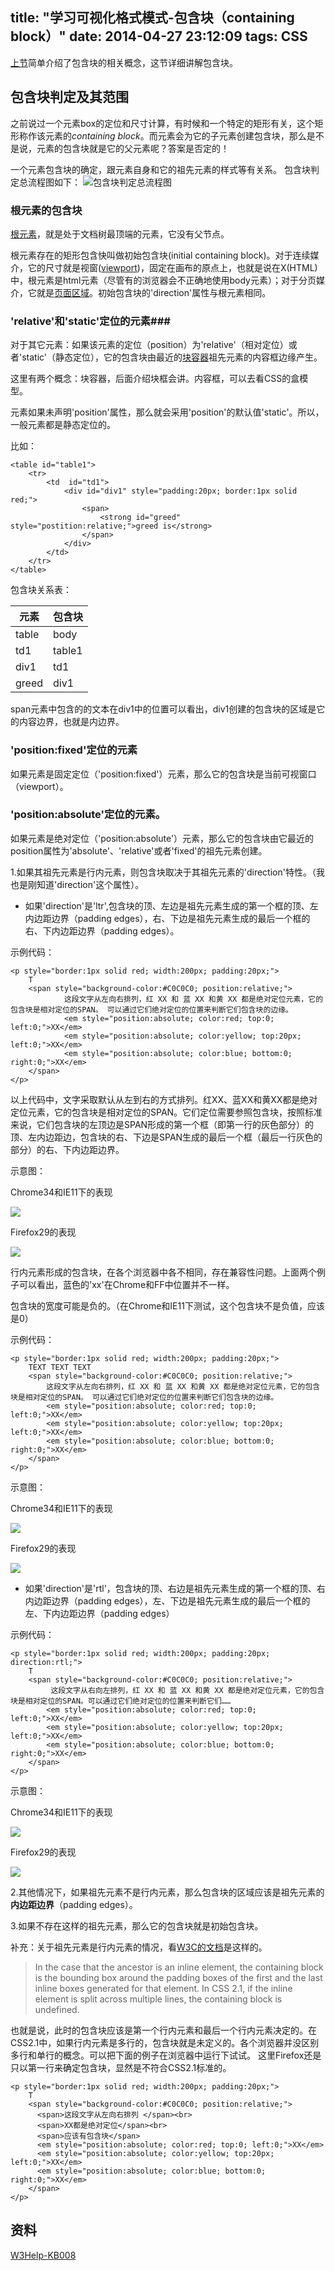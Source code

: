 title: "学习可视化格式模式-包含块（containing block）"
date: 2014-04-27 23:12:09
tags: CSS
---
[上节](/2014/04/25/VFM-intro.html)简单介绍了包含块的相关概念，这节详细讲解包含块。

## 包含块判定及其范围 ##

之前说过一个元素box的定位和尺寸计算，有时候和一个特定的矩形有关，这个矩形称作该元素的*containing block*。而元素会为它的子元素创建包含块，那么是不是说，元素的包含块就是它的父元素呢？答案是否定的！

一个元素包含块的确定，跟元素自身和它的祖先元素的样式等有关系。
包含块判定总流程图如下：
![包含块判定总流程图](/images/VFM/judge-containing-block.png)
<!-- more -->
### 根元素的包含块 ###

[根元素](http://www.w3.org/TR/CSS2/conform.html#root)，就是处于文档树最顶端的元素，它没有父节点。

根元素存在的矩形包含快叫做初始包含块(initial containing block)。对于连续媒介，它的尺寸就是视窗([viewport](http://www.w3.org/TR/CSS2/visuren.html#viewport))，固定在画布的原点上，也就是说在X(HTML)中，根元素是html元素（尽管有的浏览器会不正确地使用body元素）；对于分页媒介，它就是[页面区域](http://www.w3.org/TR/CSS2/page.html#page-area)。初始包含块的'direction'属性与根元素相同。

### 'relative'和'static'定位的元素###

对于其它元素：如果该元素的定位（position）为'relative'（相对定位）或者'static'（静态定位），它的包含块由最近的[块容器](http://www.w3.org/TR/CSS2/visuren.html#block-boxes)祖先元素的内容框边缘产生。

这里有两个概念：块容器，后面介绍块框会讲。内容框，可以去看CSS的盒模型。

元素如果未声明'position'属性，那么就会采用'position'的默认值'static'。所以，一般元素都是静态定位的。

比如：

```
<table id="table1">
    <tr>
        <td  id="td1">
            <div id="div1" style="padding:20px; border:1px solid red;">
                <span>
                    <strong id="greed" style="postition:relative;">greed is</strong>
                </span>
            </div>
        </td>
    </tr>
</table>
```

包含块关系表：

元素  | 包含块
----- | -----
table | body
td1   | table1
div1  | td1
greed | div1

span元素中包含的的文本在div1中的位置可以看出，div1创建的包含块的区域是它的内容边界，也就是内边界。

### 'position:fixed'定位的元素

如果元素是固定定位（'position:fixed'）元素，那么它的包含块是当前可视窗口（viewport）。

### 'position:absolute'定位的元素。


如果元素是绝对定位（'position:absolute'）元素，那么它的包含块由它最近的position属性为'absolute'、'relative'或者'fixed'的祖先元素创建。

1.如果其祖先元素是行内元素，则包含块取决于其祖先元素的'direction'特性。（我也是刚知道'direction'这个属性）。

- 如果'direction'是'ltr',包含块的顶、左边是祖先元素生成的第一个框的顶、左内边距边界（padding edges），右、下边是祖先元素生成的最后一个框的右、下内边距边界（padding edges）。

示例代码：

```
<p style="border:1px solid red; width:200px; padding:20px;">
    T
    <span style="background-color:#C0C0C0; position:relative;">
            这段文字从左向右排列，红 XX 和 蓝 XX 和黄 XX 都是绝对定位元素，它的包含块是相对定位的SPAN。 可以通过它们绝对定位的位置来判断它们包含块的边缘。
            <em style="position:absolute; color:red; top:0; left:0;">XX</em>
            <em style="position:absolute; color:yellow; top:20px; left:0;">XX</em>
            <em style="position:absolute; color:blue; bottom:0; right:0;">XX</em>
    </span>
</p>
```

以上代码中，文字采取默认从左到右的方式排列。红XX、蓝XX和黄XX都是绝对定位元素，它的包含块是相对定位的SPAN。它们定位需要参照包含块，按照标准来说，它们包含块的左顶边是SPAN形成的第一个框（即第一行的灰色部分）的顶、左内边距边，包含块的右、下边是SPAN生成的最后一个框（最后一行灰色的部分）的右、下内边距边界。

示意图：

Chrome34和IE11下的表现

![](/images/VFM/direction-ltr-chrome.png)

Firefox29的表现

![](/images/VFM/direction-ltr-firefox.png)

行内元素形成的包含块，在各个浏览器中各不相同，存在兼容性问题。上面两个例子可以看出，蓝色的\'xx\'在Chrome和FF中位置并不一样。

包含块的宽度可能是负的。（在Chrome和IE11下测试，这个包含块不是负值，应该是0）

示例代码：

```
<p style="border:1px solid red; width:200px; padding:20px;">
    TEXT TEXT TEXT
    <span style="background-color:#C0C0C0; position:relative;">
        这段文字从左向右排列，红 XX 和 蓝 XX 和黄 XX 都是绝对定位元素，它的包含块是相对定位的SPAN。 可以通过它们绝对定位的位置来判断它们包含块的边缘。
        <em style="position:absolute; color:red; top:0; left:0;">XX</em>
        <em style="position:absolute; color:yellow; top:20px; left:0;">XX</em>
        <em style="position:absolute; color:blue; bottom:0; right:0;">XX</em>
    </span>
</p>
```

示意图：

Chrome34和IE11下的表现

![](/images/VFM/direction-ltr-negative-chrome.jpg)

Firefox29的表现

![](/images/VFM/direction-ltr-negative-firefox.jpg)

- 如果'direction'是'rtl'，包含块的顶、右边是祖先元素生成的第一个框的顶、右内边距边界（padding edges），左、下边是祖先元素生成的最后一个框的左、下内边距边界（padding edges）

示例代码：

```
<p style="border:1px solid red; width:200px; padding:20px; direction:rtl;">
    T
    <span style="background-color:#C0C0C0; position:relative;">
         这段文字从右向左排列，红 XX 和 蓝 XX 和黄 XX 都是绝对定位元素，它的包含块是相对定位的SPAN。可以通过它们绝对定位的位置来判断它们……
        <em style="position:absolute; color:red; top:0; left:0;">XX</em>
        <em style="position:absolute; color:yellow; top:20px; left:0;">XX</em>
        <em style="position:absolute; color:blue; bottom:0; right:0;">XX</em>
    </span>
</p>
```

示意图：

Chrome34和IE11下的表现

![](/images/VFM/direction-rtl-chrome.jpg)

Firefox29的表现

![](/images/VFM/direction-rtl-firefox.jpg)


2.其他情况下，如果祖先元素不是行内元素，那么包含块的区域应该是祖先元素的**内边距边界**（padding edges）。

3.如果不存在这样的祖先元素，那么它的包含块就是初始包含块。

补充：关于祖先元素是行内元素的情况，看[W3C的文档](http://www.w3.org/TR/CSS2/visudet.html#containing-block-details)是这样的。

> In the case that the ancestor is an inline element, the containing block is the bounding box around the padding boxes of the first and the last inline boxes generated for that element. In CSS 2.1, if the inline element is split across multiple lines, the containing block is undefined.

也就是说，此时的包含块应该是第一个行内元素和最后一个行内元素决定的。在CSS2.1中，如果行内元素是多行的，包含块就是未定义的。各个浏览器并没区别多行和单行的概念。可以把下面的例子在浏览器中运行下试试。
这里Firefox还是只以第一行来确定包含块，显然是不符合CSS2.1标准的。

```
<p style="border:1px solid red; width:200px; padding:20px;">
    T
    <span style="background-color:#C0C0C0; position:relative;">
      <span>这段文字从左向右排列 </span><br>
      <span>XX都是绝对定位</span><br>
      <span>应该有包含块</span>
      <em style="position:absolute; color:red; top:0; left:0;">XX</em>
      <em style="position:absolute; color:yellow; top:20px; left:0;">XX</em>
      <em style="position:absolute; color:blue; bottom:0; right:0;">XX</em>
    </span>
</p>
```

## 资料
[W3Help-KB008](http://www.w3help.org/zh-cn/kb/008/)
